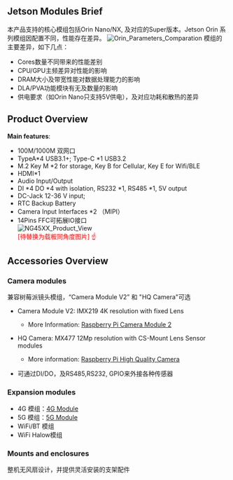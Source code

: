 ## **Jetson Modules Brief**
本产品支持的核心模组包括Orin Nano/NX, 及对应的Super版本。Jetson Orin 系列模组因配置不同，性能存在差异。
![Orin_Parameters_Comparation](/img/Orin_Parameters_Comparation.png)
模组的主要差异，如下几点：  
- Cores数量不同带来的性能差别
- CPU/GPU主频差异对性能的影响
- DRAM大小及带宽性能对数据处理能力的影响
- DLA/PVA功能模块有无及数量的影响
- 供电要求（如Orin Nano只支持5V供电），及对应功耗和散热的差异 
## Product Overview 
  
**Main features**:

- 100M/1000M 双网口
- TypeA*4 USB3.1+; Type-C *1  USB3.2
- M.2 Key M  *2 for storage, Key B for Cellular, Key E for Wifi/BLE
- HDMI*1
- Audio Input/Output 
- DI *4  DO *4 with isolation, RS232 *1, RS485 *1, 5V output
- DC-Jack 12-36 V input; 
- RTC Backup Battery 
- Camera Input Interfaces *2 （MIPI）
- 14Pins FFC可拓展IO接口    
  ![NG45XX_Product_View](/img/Hardware_Guide/Edge_AI_Box/ComponentsOverview/NG45XX_Product_View.png)  
    <font color="#ff0000">  [待替换为载板同角度图片]  ☝ </font>
 ## **Accessories Overview**
 ### Camera modules 
  兼容树莓派镜头模组，“Camera Module V2” 和 "HQ Camera"可选
- Camera Module V2: IMX219 4K resolution with fixed Lens

  - More Information: [Raspberry Pi Camera Module 2](https://www.raspberrypi.com/products/camera-module-v2/)

- HQ Camera:   MX477 12Mp resolution with CS-Mount Lens
  Sensor modules

  - More information: [Raspberry Pi High Quality Camera](https://www.raspberrypi.com/products/raspberry-pi-high-quality-camera/)

- 可通过DI/DO，及RS485,RS232, GPIO来外接各种传感器

  
 ### Expansion modules
- 4G 模组：[4G Module](http://localhost:3000/docs/Hardware%20Dev%20Resources/3-4G%20Module)
- 5G 模组：[5G Module](http://localhost:3000/docs/Hardware%20Dev%20Resources/4-5G%20Module)
- WiFi/BT 模组
- WiFi Halow模组
 ### Mounts and enclosures

  整机无风扇设计，并提供灵活安装的支架配件
